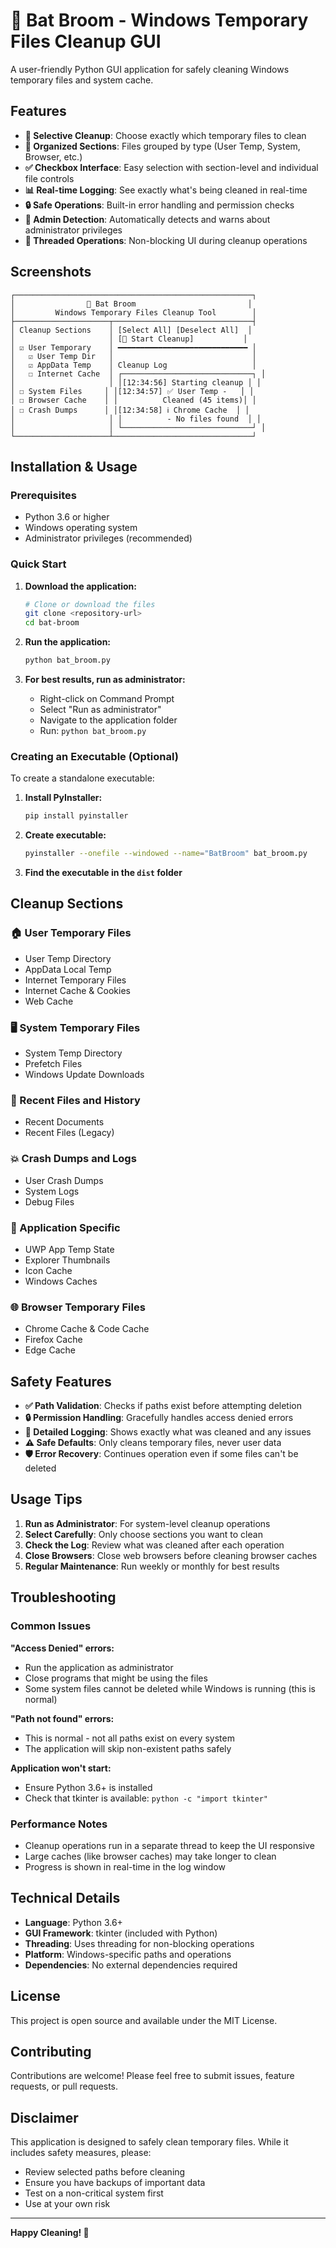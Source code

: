 # 🧹 Bat Broom - Windows Temporary Files Cleanup GUI

A user-friendly Python GUI application for safely cleaning Windows temporary files and system cache.

## Features

- **🎯 Selective Cleanup**: Choose exactly which temporary files to clean
- **📁 Organized Sections**: Files grouped by type (User Temp, System, Browser, etc.)
- **✅ Checkbox Interface**: Easy selection with section-level and individual file controls
- **📊 Real-time Logging**: See exactly what's being cleaned in real-time
- **🔒 Safe Operations**: Built-in error handling and permission checks
- **👑 Admin Detection**: Automatically detects and warns about administrator privileges
- **🧵 Threaded Operations**: Non-blocking UI during cleanup operations

## Screenshots

```
┌─────────────────────────────────────────────────────┐
│                🧹 Bat Broom                         │
│         Windows Temporary Files Cleanup Tool        │
├─────────────────────┬───────────────────────────────┤
│ Cleanup Sections    │ [Select All] [Deselect All]  │
│                     │ [🧹 Start Cleanup]           │
│ ☑ User Temporary    │ ━━━━━━━━━━━━━━━━━━━━━━━━━━━━━ │
│   ☑ User Temp Dir   │                               │
│   ☑ AppData Temp    │ Cleanup Log                   │
│   ☐ Internet Cache  │ ┌─────────────────────────────┐ │
│                     │ │[12:34:56] Starting cleanup │ │
│ ☐ System Files     │ │[12:34:57] ✅ User Temp -   │ │
│ ☐ Browser Cache    │ │          Cleaned (45 items)│ │
│ ☐ Crash Dumps      │ │[12:34:58] ℹ️ Chrome Cache  │ │
│                     │ │          - No files found  │ │
│                     │ └─────────────────────────────┘ │
└─────────────────────┴───────────────────────────────┘
```

## Installation & Usage

### Prerequisites
- Python 3.6 or higher
- Windows operating system
- Administrator privileges (recommended)

### Quick Start

1. **Download the application:**
   ```bash
   # Clone or download the files
   git clone <repository-url>
   cd bat-broom
   ```

2. **Run the application:**
   ```bash
   python bat_broom.py
   ```

3. **For best results, run as administrator:**
   - Right-click on Command Prompt
   - Select "Run as administrator"
   - Navigate to the application folder
   - Run: `python bat_broom.py`

### Creating an Executable (Optional)

To create a standalone executable:

1. **Install PyInstaller:**
   ```bash
   pip install pyinstaller
   ```

2. **Create executable:**
   ```bash
   pyinstaller --onefile --windowed --name="BatBroom" bat_broom.py
   ```

3. **Find the executable in the `dist` folder**

## Cleanup Sections

### 🏠 User Temporary Files
- User Temp Directory
- AppData Local Temp
- Internet Temporary Files
- Internet Cache & Cookies
- Web Cache

### 🖥️ System Temporary Files
- System Temp Directory
- Prefetch Files
- Windows Update Downloads

### 📄 Recent Files and History
- Recent Documents
- Recent Files (Legacy)

### 💥 Crash Dumps and Logs
- User Crash Dumps
- System Logs
- Debug Files

### 📱 Application Specific
- UWP App Temp State
- Explorer Thumbnails
- Icon Cache
- Windows Caches

### 🌐 Browser Temporary Files
- Chrome Cache & Code Cache
- Firefox Cache
- Edge Cache

## Safety Features

- **✅ Path Validation**: Checks if paths exist before attempting deletion
- **🔒 Permission Handling**: Gracefully handles access denied errors
- **📝 Detailed Logging**: Shows exactly what was cleaned and any issues
- **⚠️ Safe Defaults**: Only cleans temporary files, never user data
- **🛡️ Error Recovery**: Continues operation even if some files can't be deleted

## Usage Tips

1. **Run as Administrator**: For system-level cleanup operations
2. **Select Carefully**: Only choose sections you want to clean
3. **Check the Log**: Review what was cleaned after each operation
4. **Close Browsers**: Close web browsers before cleaning browser caches
5. **Regular Maintenance**: Run weekly or monthly for best results

## Troubleshooting

### Common Issues

**"Access Denied" errors:**
- Run the application as administrator
- Close programs that might be using the files
- Some system files cannot be deleted while Windows is running (this is normal)

**"Path not found" errors:**
- This is normal - not all paths exist on every system
- The application will skip non-existent paths safely

**Application won't start:**
- Ensure Python 3.6+ is installed
- Check that tkinter is available: `python -c "import tkinter"`

### Performance Notes

- Cleanup operations run in a separate thread to keep the UI responsive
- Large caches (like browser caches) may take longer to clean
- Progress is shown in real-time in the log window

## Technical Details

- **Language**: Python 3.6+
- **GUI Framework**: tkinter (included with Python)
- **Threading**: Uses threading for non-blocking operations
- **Platform**: Windows-specific paths and operations
- **Dependencies**: No external dependencies required

## License

This project is open source and available under the MIT License.

## Contributing

Contributions are welcome! Please feel free to submit issues, feature requests, or pull requests.

## Disclaimer

This application is designed to safely clean temporary files. While it includes safety measures, please:
- Review selected paths before cleaning
- Ensure you have backups of important data
- Test on a non-critical system first
- Use at your own risk

---

**Happy Cleaning! 🧹** 